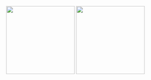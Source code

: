<div style={{ display: 'flex' }}>
  <img src="https://github-readme-stats.vercel.app/api?username=raccoman&theme=github_dark&show_icons=true&include_all_commits=true&hide_border=true" height="185" />
  <img src="https://github-readme-stats.vercel.app/api/top-langs/?username=raccoman&layout=compact&theme=github_dark&langs_count=8&hide_border=true" height="185" />
</div>
